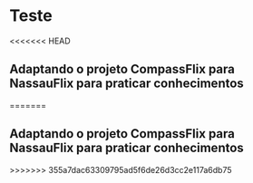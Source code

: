 <h1>Teste</h1>
<<<<<<< HEAD
<h2>Adaptando o projeto CompassFlix para NassauFlix para praticar conhecimentos</h2>
=======
<h2>Adaptando o projeto CompassFlix para NassauFlix para praticar conhecimentos</h2>
>>>>>>> 355a7dac63309795ad5f6de26d3cc2e117a6db75
